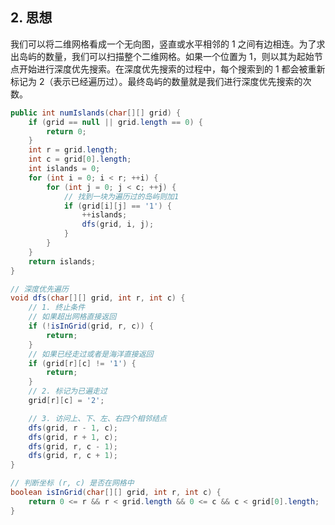 
## 2. 思想

我们可以将二维网格看成一个无向图，竖直或水平相邻的 1 之间有边相连。为了求出岛屿的数量，我们可以扫描整个二维网格。如果一个位置为 1，则以其为起始节点开始进行深度优先搜索。在深度优先搜索的过程中，每个搜索到的 1 都会被重新标记为 2（表示已经遍历过）。最终岛屿的数量就是我们进行深度优先搜索的次数。

```java
public int numIslands(char[][] grid) {
    if (grid == null || grid.length == 0) {
        return 0;
    }
    int r = grid.length;
    int c = grid[0].length;
    int islands = 0;
    for (int i = 0; i < r; ++i) {
        for (int j = 0; j < c; ++j) {
            // 找到一块为遍历过的岛屿则加1
            if (grid[i][j] == '1') {
                ++islands;
                dfs(grid, i, j);
            }
        }
    }
    return islands;
}

// 深度优先遍历
void dfs(char[][] grid, int r, int c) {
    // 1. 终止条件
    // 如果超出网格直接返回
    if (!isInGrid(grid, r, c)) {
        return;
    }
    // 如果已经走过或者是海洋直接返回
    if (grid[r][c] != '1') {
        return;
    }
    // 2. 标记为已遍走过
    grid[r][c] = '2';

    // 3. 访问上、下、左、右四个相邻结点
    dfs(grid, r - 1, c);
    dfs(grid, r + 1, c);
    dfs(grid, r, c - 1);
    dfs(grid, r, c + 1);
}

// 判断坐标 (r, c) 是否在网格中
boolean isInGrid(char[][] grid, int r, int c) {
    return 0 <= r && r < grid.length && 0 <= c && c < grid[0].length;
}
```

